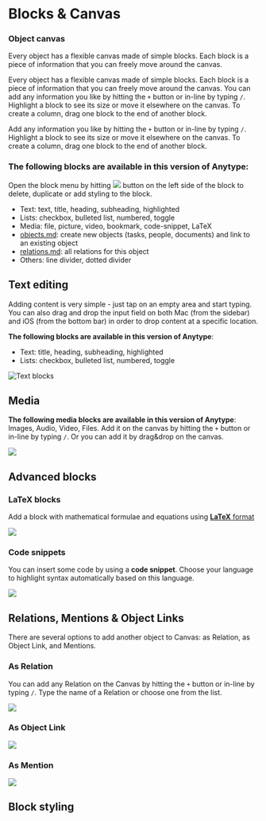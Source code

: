 # Blocks & Canvas

### Object canvas

Every object has a flexible canvas made of simple blocks. Each block is a piece of information that you can freely move around the canvas.&#x20;

Every object has a flexible canvas made of simple blocks. Each block is a piece of information that you can freely move around the canvas. You can add any information you like by hitting the `+` button or in-line by typing `/`. Highlight a block to see its size or move it elsewhere on the canvas. To create a column, drag one block to the end of another block.

Add any information you like by hitting the `+` button or in-line by typing `/`. Highlight a block to see its size or move it elsewhere on the canvas. To create a column, drag one block to the end of another block.

### **The following blocks are available in this version of Anytype:**

Open the block menu by hitting ![](<../.gitbook/assets/Screenshot 2021-11-09 at 21.37.43.png>) button on the left side of the block to delete, duplicate or add styling to the block.

* Text: text, title, heading, subheading, highlighted
* Lists: checkbox, bulleted list, numbered, toggle
* Media: file, picture, video, bookmark, code-snippet, LaTeX
* [objects.md](objects.md "mention"): create new objects (tasks, people, documents) and link to an existing object
* [relations.md](relations.md "mention"): all relations for this object
* Others: line divider, dotted divider

## Text editing

Adding content is very simple - just tap on an empty area and start typing. You can also drag and drop the input field on both Mac (from the sidebar) and iOS (from the bottom bar) in order to drop content at a specific location.

**The following blocks are available in this version of Anytype**:

* Text: title, heading, subheading, highlighted
* Lists: checkbox, bulleted list, numbered, toggle

![Text blocks](../.gitbook/assets/ezgif-2-1e9039b5baf0.gif)

## Media

**The following media blocks are available in this version of Anytype**: Images, Audio, Video, Files. Add it on the canvas by hitting the `+` button or in-line by typing `/`. Or you can add it by drag\&drop on the canvas.

![](../.gitbook/assets/ezgif-6-b64f16bc784d.gif)

## Advanced blocks <a href="advanced-blocks" id="advanced-blocks"></a>

### LaTeX blocks

Add a block with mathematical formulae and equations using [**LaTeX** format](https://www.latex-project.org)

![](../.gitbook/assets/ezgif-4-da502538a5fd.gif)

### Code snippets

You can insert some code by using a **code snippet**. Choose your language to highlight syntax automatically based on this language.

![](<../.gitbook/assets/ezgif-4-7de960806bbf (1).gif>)

## Relations, Mentions & Object Links

There are several options to add another object to Canvas: as Relation, as Object Link, and Mentions.&#x20;

### As Relation

You can add any Relation on the Canvas by hitting the `+` button or in-line by typing `/`. Type the name of a Relation or choose one from the list.

![](<../.gitbook/assets/ezgif-4-ea6acf421512 (1).gif>)

### As Object Link

![](<../.gitbook/assets/ezgif-4-ab32385c08cf (1).gif>)

### As Mention

![](<../.gitbook/assets/ezgif-4-ba6e529fd973 (1).gif>)

## Block styling



